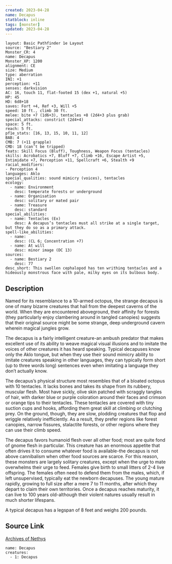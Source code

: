 ```yaml
---
created: 2023-04-28
name: Decapus
statblock: inline
tags: [monster]
updated: 2023-04-28
---
```

```statblock
layout: Basic Pathfinder 1e Layout
source: "Bestiary 2"
Monster_CR: 4
name: Decapus
Monster_XP: 1200
alignment: CE
size: Medium
type: aberration
INI: +1
perception: +11
senses: darkvision
AC: 16, touch 11, flat-footed 15 (dex +1, natural +5)
HP: 45
HD: 6d8+18
saves: Fort +4, Ref +3, Will +5
speed: 10 ft., climb 30 ft.
melee: bite +7 (1d6+3), tentacles +8 (2d4+3 plus grab)
special_attacks: constrict (2d4+4)
space: 5 ft.
reach: 5 ft.
pf1e_stats: [16, 13, 15, 10, 11, 12]
BAB: 4
CMB: 7 (+11 grapple)
CMD: 18 (can’t be tripped)
feats: Skill Focus (Bluff), Toughness, Weapon Focus (tentacles)
skills: Acrobatics +7, Bluff +7, Climb +16, Escape Artist +5, Intimidate +7, Perception +11, Spellcraft +6, Stealth +9
racial_modifiers:
- Perception 4
languages: Aklo
special_qualities: sound mimicry (voices), tentacles
ecology:
  - name: Environment
    desc: temperate forests or underground
  - name: Organisation
    desc: solitary or mated pair
  - name: Treasure
    desc: standard
special_abilities:
  - name: Tentacles (Ex)
    desc: A decapus’s tentacles must all strike at a single target, but they do so as a primary attack.
spell-like_abilities:
  - name:
    desc: (CL 6; Concentration +7)
  - name: At will
    desc: minor image (DC 13)
sources:
  - name: Bestiary 2
    desc: 77
desc_short: This swollen cephalopod has ten writhing tentacles and a hideously monstrous face with pale, milky eyes on its bulbous body. 
```
## Description
Named for its resemblance to a 10-armed octopus, the strange decapus is one of many bizarre creatures that hail from the deepest caverns of the world. When they are encountered aboveground, their affinity for forests (they particularly enjoy clambering around in tangled canopies) suggests that their original source might be some strange, deep underground cavern wherein magical jungles grow. 

The decapus is a fairly intelligent creature-an ambush predator that makes excellent use of its ability to weave magical visual illusions and to imitate the voices of other creatures it has heard speaking. Typical decapuses know only the Aklo tongue, but when they use their sound mimicry ability to imitate creatures speaking in other languages, they can typically form short (up to three words long) sentences even when imitating a language they don’t actually know. 

The decapus’s physical structure most resembles that of a bloated octopus with 10 tentacles. It lacks bones and takes its shape from its rubbery, muscular flesh. Most have sickly, olive skin patched with scraggly tangles of hair, with darker blue or purple coloration around their faces and crimson or orange tips to their tentacles. These tentacles are covered with tiny suction cups and hooks, affording them great skill at climbing or clutching prey. On the ground, though, they are slow, plodding creatures that flop and wriggle relatively inefficiently. As a result, they prefer regions like forest canopies, narrow fissures, stalactite forests, or other regions where they can use their climb speed. 

The decapus favors humanoid flesh over all other food; most are quite fond of gnome flesh in particular. This creature has an enormous appetite that often drives it to consume whatever food is available-the decapus is not above cannibalism when other food sources are scarce. For this reason, these monsters are largely solitary creatures, except when the urge to mate overwhelms their urge to feed. Females give birth to small litters of 2-4 live offspring. The females often need to defend them from the males, which, if left unsupervised, typically eat the newborn decapuses. The young mature rapidly, growing to full size after a mere 7 to 11 months, after which they depart to claim their own territories. Once a decapus reaches maturity, it can live to 100 years old-although their violent natures usually result in much shorter lifespans. 

A typical decapus has a legspan of 8 feet and weighs 200 pounds.
## Source Link
[Archives of Nethys](https://aonprd.com/MonsterDisplay.aspx?ItemName=Decapus)
```encounter-table
name: Decapus
creatures:
  - 1: Decapus
```
